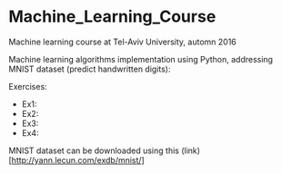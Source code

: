 # Machine_Learning_Course
Machine learning course at Tel-Aviv University, automn 2016

Machine learning algorithms implementation using Python, addressing MNIST dataset (predict handwritten digits):

Exercises:
- Ex1: 
- Ex2: 
- Ex3: 
- Ex4:

MNIST dataset can be downloaded using this (link)[http://yann.lecun.com/exdb/mnist/]
